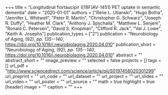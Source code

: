 +++
title = "Longitudinal flortaucipir ([18F]AV-1451) PET uptake in semantic dementia"
date = "2020-01-01"
authors = ["Rene L. Utianski", "Hugo Botha", "Jennifer L. Whitwell", "Peter R. Martin", "Christopher G. Schwarz", "Joseph R. Duffy", "Heather M. Clark", "Anthony J. Spychalla", "Matthew L. Senjem", "Ronald C. Petersen", "David S. Knopman", "Clifford R. Jack", "Val J. Lowe", "Keith A. Josephs"]
publication_types = ["2"]
publication = "Neurobiology of Aging, (92), _pp. 135--140_, https://doi.org/10.1016/j.neurobiolaging.2020.04.010"
publication_short = "Neurobiology of Aging, (92), _pp. 135--140_, https://doi.org/10.1016/j.neurobiolaging.2020.04.010"
abstract = ""
abstract_short = ""
image_preview = ""
selected = false
projects = []
tags = []
url_pdf = "http://www.sciencedirect.com/science/article/pii/S0197458020301299"
url_preprint = ""
url_code = ""
url_dataset = ""
url_project = ""
url_slides = ""
url_video = ""
url_poster = ""
url_source = ""
math = true
highlight = true
[header]
image = ""
caption = ""
+++
